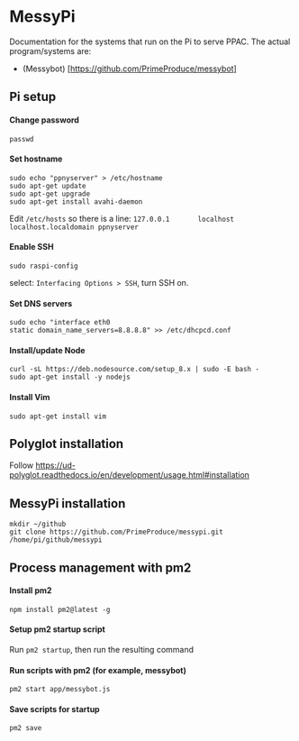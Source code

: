 # MessyPi

Documentation for the systems that run on the Pi to serve PPAC.
The actual program/systems are:
 - (Messybot) [https://github.com/PrimeProduce/messybot]

## Pi setup

#### Change password
`passwd`

#### Set hostname
```
sudo echo "ppnyserver" > /etc/hostname
sudo apt-get update
sudo apt-get upgrade
sudo apt-get install avahi-daemon
```
Edit `/etc/hosts` so there is a line:
`127.0.0.1       localhost localhost.localdomain ppnyserver`

#### Enable SSH

`sudo raspi-config`

select: `Interfacing Options > SSH`, turn SSH on.

#### Set DNS servers
```
sudo echo "interface eth0
static domain_name_servers=8.8.8.8" >> /etc/dhcpcd.conf
```

#### Install/update Node
```
curl -sL https://deb.nodesource.com/setup_8.x | sudo -E bash -
sudo apt-get install -y nodejs
```

#### Install Vim

`sudo apt-get install vim`

## Polyglot installation

Follow https://ud-polyglot.readthedocs.io/en/development/usage.html#installation


## MessyPi installation
```
mkdir ~/github
git clone https://github.com/PrimeProduce/messypi.git /home/pi/github/messypi
```

## Process management with pm2

#### Install pm2
`npm install pm2@latest -g`

#### Setup pm2 startup script
Run `pm2 startup`, then run the resulting command

#### Run scripts with pm2 (for example, messybot)
`pm2 start app/messybot.js`

#### Save scripts for startup 
`pm2 save`


